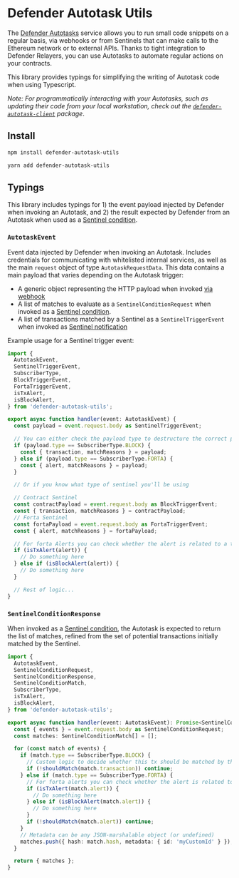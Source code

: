 # Defender Autotask Utils

The [Defender Autotasks](https://docs.openzeppelin.com/defender/autotasks) service allows you to run small code snippets on a regular basis, via webhooks or from Sentinels that can make calls to the Ethereum network or to external APIs. Thanks to tight integration to Defender Relayers, you can use Autotasks to automate regular actions on your contracts.

This library provides typings for simplifying the writing of Autotask code when using Typescript.

_Note: For programmatically interacting with your Autotasks, such as updating their code from your local workstation, check out the [`defender-autotask-client`](https://www.npmjs.com/package/defender-autotask-client) package_.

## Install

```bash
npm install defender-autotask-utils
```

```bash
yarn add defender-autotask-utils
```

## Typings

This library includes typings for 1) the event payload injected by Defender when invoking an Autotask, and 2) the result expected by Defender from an Autotask when used as a [Sentinel condition](https://docs.openzeppelin.com/defender/sentinel#autotask_conditions).

### `AutotaskEvent`

Event data injected by Defender when invoking an Autotask. Includes credentials for communicating with whitelisted internal services, as well as the main `request` object of type `AutotaskRequestData`. This data contains a main payload that varies depending on the Autotask trigger:

- A generic object representing the HTTP payload when invoked [via webhook](https://docs.openzeppelin.com/defender/autotasks#webhook-handler)
- A list of matches to evaluate as a `SentinelConditionRequest` when invoked as a [Sentinel condition](https://docs.openzeppelin.com/defender/sentinel#autotask_conditions).
- A list of transactions matched by a Sentinel as a `SentinelTriggerEvent` when invoked as [Sentinel notification](https://docs.openzeppelin.com/defender/sentinel#autotask)

Example usage for a Sentinel trigger event:

```typescript
import {
  AutotaskEvent,
  SentinelTriggerEvent,
  SubscriberType,
  BlockTriggerEvent,
  FortaTriggerEvent,
  isTxAlert,
  isBlockAlert,
} from 'defender-autotask-utils';

export async function handler(event: AutotaskEvent) {
  const payload = event.request.body as SentinelTriggerEvent;

  // You can either check the payload type to destructure the correct properties
  if (payload.type == SubscriberType.BLOCK) {
    const { transaction, matchReasons } = payload;
  } else if (payload.type == SubscriberType.FORTA) {
    const { alert, matchReasons } = payload;
  }

  // Or if you know what type of sentinel you'll be using

  // Contract Sentinel
  const contractPayload = event.request.body as BlockTriggerEvent;
  const { transaction, matchReasons } = contractPayload;
  // Forta Sentinel
  const fortaPayload = event.request.body as FortaTriggerEvent;
  const { alert, matchReasons } = fortaPayload;

  // For forta Alerts you can check whether the alert is related to a transaction or a block
  if (isTxAlert(alert)) {
    // Do something here
  } else if (isBlockAlert(alert)) {
    // Do something here
  }

  // Rest of logic...
}
```

### `SentinelConditionResponse`

When invoked as a [Sentinel condition](https://docs.openzeppelin.com/defender/sentinel#autotask_conditions), the Autotask is expected to return the list of matches, refined from the set of potential transactions initially matched by the Sentinel.

```typescript
import {
  AutotaskEvent,
  SentinelConditionRequest,
  SentinelConditionResponse,
  SentinelConditionMatch,
  SubscriberType,
  isTxAlert,
  isBlockAlert,
} from 'defender-autotask-utils';

export async function handler(event: AutotaskEvent): Promise<SentinelConditionResponse> {
  const { events } = event.request.body as SentinelConditionRequest;
  const matches: SentinelConditionMatch[] = [];

  for (const match of events) {
    if (match.type == SubscriberType.BLOCK) {
      // Custom logic to decide whether this tx should be matched by the Sentinel
      if (!shouldMatch(match.transaction)) continue;
    } else if (match.type == SubscriberType.FORTA) {
      // For forta alerts you can check whether the alert is related to a transaction or a block
      if (isTxAlert(match.alert)) {
        // Do something here
      } else if (isBlockAlert(match.alert)) {
        // Do something here
      }
      if (!shouldMatch(match.alert)) continue;
    }
    // Metadata can be any JSON-marshalable object (or undefined)
    matches.push({ hash: match.hash, metadata: { id: 'myCustomId' } });
  }

  return { matches };
}
```
